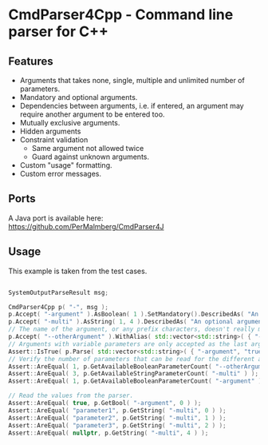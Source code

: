 # CmdParser4Cpp - Command line parser for C++

## Features
* Arguments that takes none, single, multiple and unlimited number of parameters.
* Mandatory and optional arguments.
* Dependencies between arguments, i.e. if entered, an argument may require another argument to be entered too.
* Mutually exclusive arguments.
* Hidden arguments
* Constraint validation
  * Same argument not allowed twice
  * Guard against unknown arguments.
* Custom "usage" formatting.
* Custom error messages.

## Ports
A Java port is available here: https://github.com/PerMalmberg/CmdParser4J

## Usage
This example is taken from the test cases.

```C++

SystemOutputParseResult msg;

CmdParser4Cpp p( "-", msg );
p.Accept( "-argument" ).AsBoolean( 1 ).SetMandatory().DescribedAs( "An argument that accept a single boolean parameter" );
p.Accept( "-multi" ).AsString( 1, 4 ).DescribedAs( "An optional argument that accept one to four argument." );
// The name of the argument, or any prefix characters, doesn't really matter, here we use double dash.
p.Accept( "--otherArgument" ).WithAlias( std::vector<std::string>( { "-o", "-O" } ) ).AsSingleBoolean().DescribedAs( "An optional argument that takes no parameters" );
// Arguments with variable parameters are only accepted as the last argument on the commandline.
Assert::IsTrue( p.Parse( std::vector<std::string>( { "-argument", "true", "-O", "-multi", "parameter1", "parameter2", "parameter3" } ) ) );
// Verify the number of parameters that can be read for the different arguments.
Assert::AreEqual( 1, p.GetAvailableBooleanParameterCount( "--otherArgument" ) );
Assert::AreEqual( 3, p.GetAvailableStringParameterCount( "-multi" ) );
Assert::AreEqual( 1, p.GetAvailableBooleanParameterCount( "-argument" ) );

// Read the values from the parser.
Assert::AreEqual( true, p.GetBool( "-argument", 0 ) );
Assert::AreEqual( "parameter1", p.GetString( "-multi", 0 ) );
Assert::AreEqual( "parameter2", p.GetString( "-multi", 1 ) );
Assert::AreEqual( "parameter3", p.GetString( "-multi", 2 ) );
Assert::AreEqual( nullptr, p.GetString( "-multi", 4 ) );
```
